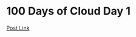 # 100 Days of Cloud Day 1

[Post Link](https://www.linkedin.com/feed/update/urn:li:activity:6980913548331786240/)